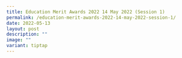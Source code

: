 ```yaml
---
title: Education Merit Awards 2022 14 May 2022 (Session 1)
permalink: /education-merit-awards-2022-14-may-2022-session-1/
date: 2022-05-13
layout: post
description: ""
image: ""
variant: tiptap
---
```

